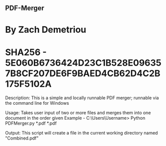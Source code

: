 ## PDF-Merger
# By Zach Demetriou
# SHA256 - 5E060B6736424D23C1B528E096357B8CF207DE6F9BAED4CB62D4C2B175F5102A 


Description:
This is a simple and locally runnable PDF merger; runnable via the command line for Windows

Usage:
Takes user input of two or more files and merges them into one document in the order given
Example - C:\Users\Username> Python PDFMerger.py *.pdf *.pdf 

Output:
This script will create a file in the current working directory named "Combined.pdf"
